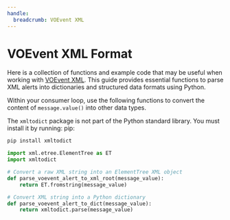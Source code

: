```yaml
---
handle:
  breadcrumb: VOEvent XML
---
```


# VOEvent XML Format

Here is a collection of functions and example code that may be useful when working with [VOEvent XML](https://wiki.ivoa.net/internal/IVOA/IvoaVOEvent/voevent_v2.html).
This guide provides essential functions to parse XML alerts into dictionaries and structured data formats using Python.

Within your consumer loop, use the following functions to convert the
content of `message.value()` into other data types.

The `xmltodict` package is not part of the Python standard library. You must install it by running:
pip:

```sh
pip install xmltodict
```

```python
import xml.etree.ElementTree as ET
import xmltodict

# Convert a raw XML string into an ElementTree XML object
def parse_voevent_alert_to_xml_root(message_value):
    return ET.fromstring(message_value)

# Convert XML string into a Python dictionary
def parse_voevent_alert_to_dict(message_value):
    return xmltodict.parse(message_value)
```
